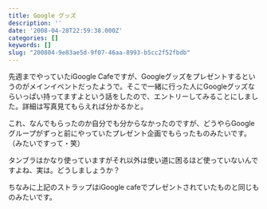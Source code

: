 ```yaml
---
title: Google グッズ
description: ''
date: '2008-04-28T22:59:38.000Z'
categories: []
keywords: []
slug: "200804-9e83ae5d-9f07-46aa-8993-b5cc2f52fbdb"
---
```

先週までやっていたiGoogle Cafeですが、Googleグッズをプレゼントするというのがメインイベントだったようで。そこで一緒に行った人にGoogleグッズならいっぱい持ってますよという話をしたので、エントリーしてみることにしました。詳細は写真見てもらえれば分かるかと。

これ、なんでもらったのか自分でも分からなかったのですが、どうやらGoogleグループがずっと前にやっていたプレゼント企画でもらったものみたいです。（みたいですって・笑）

タンブラはかなり使っていますがそれ以外は使い道に困るほど使っていないんですよね、実は。どうしましょうか？

ちなみに上記のストラップはiGoogle cafeでプレゼントされていたものと同じものみたいです。
